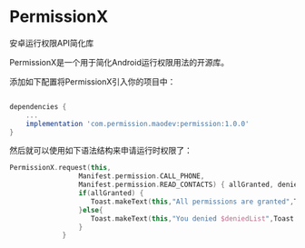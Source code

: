 # PermissionX
安卓运行权限API简化库

PermissionX是一个用于简化Android运行权限用法的开源库。

添加如下配置将PermissionX引入你的项目中：

```groovy

dependencies {
    ...
    implementation 'com.permission.maodev:permission:1.0.0'
}
```

然后就可以使用如下语法结构来申请运行时权限了：

```kotlin
PermissionX.request(this,
                 Manifest.permission.CALL_PHONE,
                 Manifest.permission.READ_CONTACTS) { allGranted, deniedList ->
                 if(allGranted) {
                    Toast.makeText(this,"All permissions are granted",Toast.LENGTH_SHORT).show()
                 }else{
                    Toast.makeText(this,"You denied $deniedList",Toast.LENGTH_SHORT).show()
                 }
             }
```